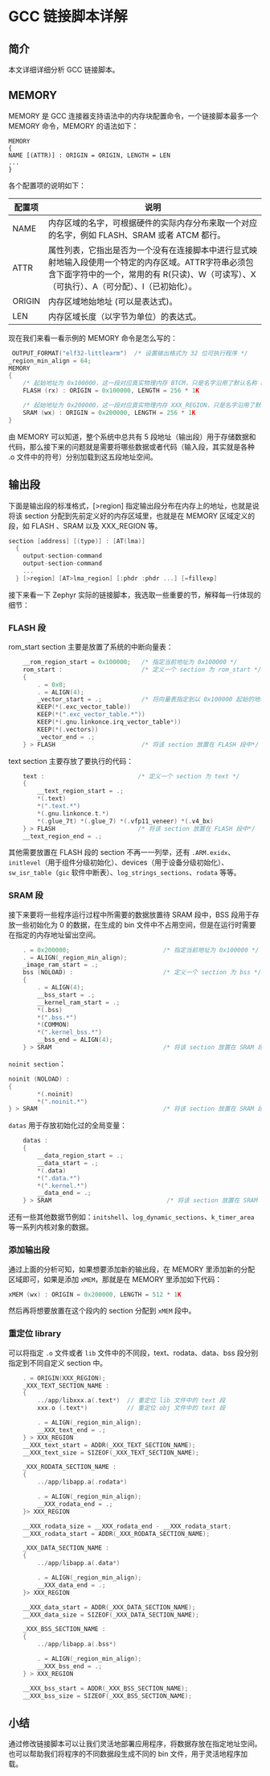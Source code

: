 # GCC 链接脚本详解

## 简介

本文详细详细分析 GCC 链接脚本。

## MEMORY

MEMORY 是 GCC 连接器支持语法中的内存块配置命令，一个链接脚本最多一个 MEMORY 命令，MEMORY 的语法如下：

```HTTP
MEMORY
{
NAME [(ATTR)] : ORIGIN = ORIGIN, LENGTH = LEN
...
}
```

各个配置项的说明如下：

| 配置项 | 说明                                                         |
| ------ | ------------------------------------------------------------ |
| NAME   | 内存区域的名字，可根据硬件的实际内存分布来取一个对应的名字，例如 FLASH、SRAM 或者 ATCM 都行。 |
| ATTR   | 属性列表，它指出是否为一个没有在连接脚本中进行显式映射地输入段使用一个特定的内存区域。ATTR字符串必须包含下面字符中的一个，常用的有 R(只读)、W（可读写）、X（可执行）、A（可分配）、I（已初始化）。 |
| ORIGIN | 内存区域地始地址 (可以是表达式)。                            |
| LEN    | 内存区域长度（以字节为单位）的表达式。                       |

现在我们来看一看示例的 MEMORY 命令是怎么写的：

```C
 OUTPUT_FORMAT("elf32-littlearm")  /* 设置输出格式为 32 位可执行程序 */
_region_min_align = 64;
MEMORY
{
    /* 起始地址为 0x100000，这一段对应真实物理内存 BTCM，只是名字沿用了默认名称 FLASH */
    FLASH (rx) : ORIGIN = 0x100000, LENGTH = 256 * 1K

    /* 起始地址为 0x200000，这一段对应真实物理内存 XXX_REGION，只是名字沿用了默认名称 SRAM */   
    SRAM (wx) : ORIGIN = 0x200000, LENGTH = 256 * 1K
}
```

由 MEMORY 可以知道，整个系统中总共有 5 段地址（输出段）用于存储数据和代码，那么接下来的问题就是需要将哪些数据或者代码（输入段，其实就是各种 .o 文件中的符号）分别加载到这五段地址空间。

## 输出段

下面是输出段的标准格式，[>region] 指定输出段分布在内存上的地址，也就是说将该 section 分配到先前定义好的内存区域里，也就是在 MEMORY 区域定义的段，如 FLASH 、SRAM 以及 XXX_REGION 等。

```C
section [address] [(type)] : [AT(lma)]
  {
    output-section-command
    output-section-command
    ...
  } [>region] [AT>lma_region] [:phdr :phdr ...] [=fillexp]
```

接下来看一下 Zephyr 实际的链接脚本，我选取一些重要的节，解释每一行体现的细节：

### FLASH 段

rom_start section 主要是放置了系统的中断向量表：

```C
    __rom_region_start = 0x100000;   /* 指定当前地址为 0x100000 */
    rom_start :                      /* 定义一个 section 为 rom_start */
    {
        . = 0x0;
        . = ALIGN(4);                 
        _vector_start = .;           /* 将向量表指定到以 0x100000 起始的地址  */
        KEEP(*(.exc_vector_table))
        KEEP(*(".exc_vector_table.*"))
        KEEP(*(.gnu.linkonce.irq_vector_table*))
        KEEP(*(.vectors))
        _vector_end = .;
    } > FLASH                        /* 将该 section 放置在 FLASH 段中*/
```

text section 主要存放了要执行的代码：

```C
    text :                          /* 定义一个 section 为 text */
    {
        __text_region_start = .;
        *(.text)
        *(".text.*")
        *(.gnu.linkonce.t.*)
        *(.glue_7t) *(.glue_7) *(.vfp11_veneer) *(.v4_bx)
    } > FLASH                       /* 将该 section 放置在 FLASH 段中*/
    __text_region_end = .;
```

其他需要放置在 FLASH 段的 section 不再一一列举，还有 `.ARM.exidx`、`initlevel`（用于组件分级初始化）、devices（用于设备分级初始化）、`sw_isr_table`（`gic` 软件中断表）、`log_strings_sections`、`rodata` 等等。

### SRAM 段

接下来要将一些程序运行过程中所需要的数据放置待 SRAM 段中，BSS 段用于存放一些初始化为 0 的数据，在生成的 bin 文件中不占用空间，但是在运行时需要在指定的内存地址留出空间。

```C
    . = 0x200000;                          /* 指定当前地址为 0x100000 */
    . = ALIGN(_region_min_align);
    _image_ram_start = .;
    bss (NOLOAD) :                         /* 定义一个 section 为 bss */
    {
        . = ALIGN(4);
        __bss_start = .;
        __kernel_ram_start = .;
        *(.bss)
        *(".bss.*")
        *(COMMON)
        *(".kernel_bss.*")
        __bss_end = ALIGN(4);
    } > SRAM                               /* 将该 section 放置在 SRAM 段中 */
```

`noinit section`：

```C
noinit (NOLOAD) :
{
        *(.noinit)
        *(".noinit.*")
} > SRAM                                   /* 将该 section 放置在 SRAM 段中 */
```

`datas` 用于存放初始化过的全局变量：

```C
    datas : 
    {
        __data_region_start = .;
        __data_start = .;
        *(.data)
        *(".data.*")
        *(".kernel.*")
        __data_end = .;
    } > SRAM                                /* 将该 section 放置在 SRAM 段中 */ 
```

还有一些其他数据节例如：`initshell`、`log_dynamic_sections`、`k_timer_area` 等一系列内核对象的数据。

### 添加输出段

通过上面的分析可知，如果想要添加新的输出段，在 MEMORY 里添加新的分配区域即可，如果是添加 `xMEM`，那就是在 MEMORY 里添加如下代码：

```C
xMEM (wx) : ORIGIN = 0x200000, LENGTH = 512 * 1K
```

然后再将想要放置在这个段内的 section 分配到 `xMEM` 段中。

### 重定位 library

可以将指定 `.o` 文件或者 `lib` 文件中的不同段，text、rodata、data、bss 段分别指定到不同自定义 section 中。

```c
    . = ORIGIN(XXX_REGION);
    _XXX_TEXT_SECTION_NAME :
    {
        ../app/libxxx.a(.text*)  // 重定位 lib 文件中的 text 段
        xxx.o (.text*)           // 重定位 obj 文件中的 text 段

        . = ALIGN(_region_min_align);
        __XXX_text_end = .;
    } > XXX_REGION
    __XXX_text_start = ADDR(_XXX_TEXT_SECTION_NAME);
    __XXX_text_size = SIZEOF(_XXX_TEXT_SECTION_NAME);

    _XXX_RODATA_SECTION_NAME :
    {
        ../app/libapp.a(.rodata*)

        . = ALIGN(_region_min_align);
        __XXX_rodata_end = .;
    }> XXX_REGION

    __XXX_rodata_size = __XXX_rodata_end - __XXX_rodata_start;
    __XXX_rodata_start = ADDR(_XXX_RODATA_SECTION_NAME);

    _XXX_DATA_SECTION_NAME :
    {
        ../app/libapp.a(.data*)

        . = ALIGN(_region_min_align);
        __XXX_data_end = .;
    }> XXX_REGION

    __XXX_data_start = ADDR(_XXX_DATA_SECTION_NAME);
    __XXX_data_size = SIZEOF(_XXX_DATA_SECTION_NAME);

    _XXX_BSS_SECTION_NAME :
    {
        ../app/libapp.a(.bss*)

        . = ALIGN(_region_min_align);
        __XXX_bss_end = .;
    } > XXX_REGION

    __XXX_bss_start = ADDR(_XXX_BSS_SECTION_NAME);
    __XXX_bss_size = SIZEOF(_XXX_BSS_SECTION_NAME);
```

## 小结

通过修改链接脚本可以让我们灵活地部署应用程序，将数据存放在指定地址空间。也可以帮助我们将程序的不同数据段生成不同的 bin 文件，用于灵活地程序加载。



